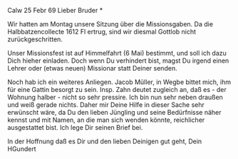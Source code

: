  Calw 25 Febr 69
Lieber Bruder <Josenhans>*

Wir hatten am Montag unsere Sitzung über die Missionsgaben. Da die Halbbatzencollecte 1612 Fl ertrug, sind wir diesmal Gottlob nicht zurückgeschritten.

Unser Missionsfest ist auf Himmelfahrt (6 Mai) bestimmt, und soll ich dazu Dich hieher einladen. Doch wenn Du verhindert bist, magst Du irgend einen Lehrer oder (etwas neuen) Missionar statt Deiner senden.

Noch hab ich ein weiteres Anliegen. Jacob Müller, in Wegbe bittet mich, ihm für eine Gattin besorgt zu sein. Insp. Zahn deutet zugleich an, daß es - der Wohnung halber - nicht so sehr pressire. Ich bin nun sehr neben draußen und weiß gerade nichts. Daher mir Deine Hilfe in dieser Sache sehr erwünscht wäre, da Du den lieben Jüngling und seine Bedürfnisse näher kennst und mit Namen, an die man sich wenden könnte, reichlicher ausgestattet bist. Ich lege Dir seinen Brief bei.

In der Hoffnung daß es Dir und den lieben Deinigen gut geht, Dein  HGundert
